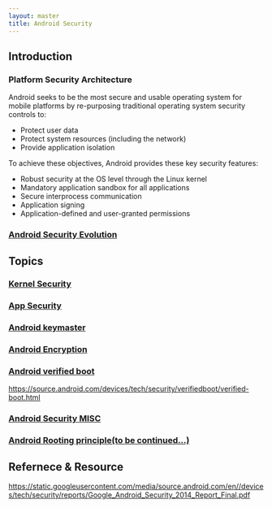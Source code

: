 ```yaml
---
layout: master
title: Android Security
---
```


## Introduction 

### Platform Security Architecture

Android seeks to be the most secure and usable operating system for mobile platforms by re-purposing traditional operating system security controls to:

- Protect user data
- Protect system resources (including the network)
- Provide application isolation


To achieve these objectives, Android provides these key security features:

- Robust security at the OS level through the Linux kernel
- Mandatory application sandbox for all applications
- Secure interprocess communication
- Application signing
- Application-defined and user-granted permissions




### [Android Security Evolution](android-security-evolution.html)


## Topics

### [Kernel Security](kernel-security.html)
### [App Security](app-security.html)
### [Android keymaster](android-keymaster.html)
### [Android Encryption](android-encryption.html)
### [Android verified boot](android-verified-boot.html)
https://source.android.com/devices/tech/security/verifiedboot/verified-boot.html
### [Android Security MISC](android-security.html)
### [Android Rooting principle(to be continued...)](android-rooting.html)


## Refernece & Resource

https://static.googleusercontent.com/media/source.android.com/en//devices/tech/security/reports/Google_Android_Security_2014_Report_Final.pdf
